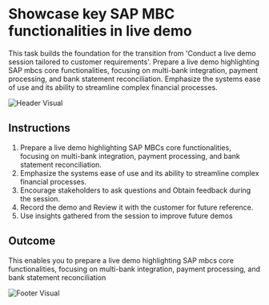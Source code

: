 # Showcase key SAP MBC functionalities in live demo

This task builds the foundation for the transition from 'Conduct a live demo session tailored to customer requirements'. Prepare a live demo highlighting SAP mbcs core functionalities, focusing on multi-bank integration, payment processing, and bank statement reconciliation. Emphasize the systems ease of use and its ability to streamline complex financial processes.

![Header Visual](https://raw.githubusercontent.com/BriskenFinancials/use-case-template/main/cards/assets/UC10000426-G-02-top.png)

## Instructions

1. Prepare a live demo highlighting SAP MBCs core functionalities, focusing on multi-bank integration, payment processing, and bank statement reconciliation.
2. Emphasize the systems ease of use and its ability to streamline complex financial processes.
3. Encourage stakeholders to ask questions and Obtain feedback during the session.
4. Record the demo and Review it with the customer for future reference.
5. Use insights gathered from the session to improve future demos

## Outcome

This enables you to prepare a live demo highlighting SAP mbcs core functionalities, focusing on multi-bank integration, payment processing, and bank statement reconciliation

![Footer Visual](https://raw.githubusercontent.com/BriskenFinancials/use-case-template/main/cards/assets/UC10000426-G-02-bottom.png)
